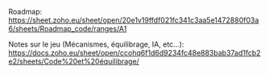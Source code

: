 Roadmap:
https://sheet.zoho.eu/sheet/open/20e1v19ffdf021fc341c3aa5e1472880f03a6/sheets/Roadmap_code/ranges/A1

Notes sur le jeu (Mécanismes, équilibrage, IA, etc...):
https://docs.zoho.eu/sheet/open/ccohq6f1d6d9234fc48e883bab37ad1fcb2e2/sheets/Code%20et%20équilibrage/

